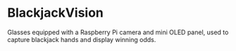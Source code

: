 # BlackjackVision

Glasses equipped with a Raspberry Pi camera and mini OLED panel, used to capture blackjack hands and display winning odds.